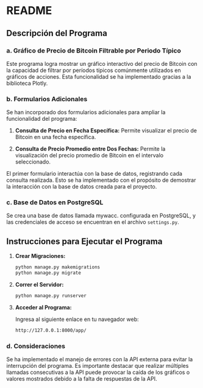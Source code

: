 # README

## Descripción del Programa

### a. Gráfico de Precio de Bitcoin Filtrable por Periodo Típico

Este programa logra mostrar un gráfico interactivo del precio de Bitcoin con la capacidad de filtrar por períodos típicos comúnmente utilizados en gráficos de acciones. Esta funcionalidad se ha implementado gracias a la biblioteca Plotly.

### b. Formularios Adicionales

Se han incorporado dos formularios adicionales para ampliar la funcionalidad del programa:

1. **Consulta de Precio en Fecha Específica:** Permite visualizar el precio de Bitcoin en una fecha específica.

2. **Consulta de Precio Promedio entre Dos Fechas:** Permite la visualización del precio promedio de Bitcoin en el intervalo seleccionado.

El primer formulario interactúa con la base de datos, registrando cada consulta realizada. Esto se ha implementado con el propósito de demostrar la interacción con la base de datos creada para el proyecto.

### c. Base de Datos en PostgreSQL

Se crea una base de datos llamada mywacc. configurada en PostgreSQL, y las credenciales de acceso se encuentran en el archivo `settings.py`.

## Instrucciones para Ejecutar el Programa

1. **Crear Migraciones:**

   ```bash
   python manage.py makemigrations
   python manage.py migrate
   ```

2. **Correr el Servidor:**

   ```bash
   python manage.py runserver
   ```

3. **Acceder al Programa:**

   Ingresa al siguiente enlace en tu navegador web:

   ```bash
   http://127.0.0.1:8000/app/
   ```

### d. Consideraciones

Se ha implementado el manejo de errores con la API externa para evitar la interrupción del programa. Es importante destacar que realizar múltiples llamadas consecutivas a la API puede provocar la caída de los gráficos o valores mostrados debido a la falta de respuestas de la API.
